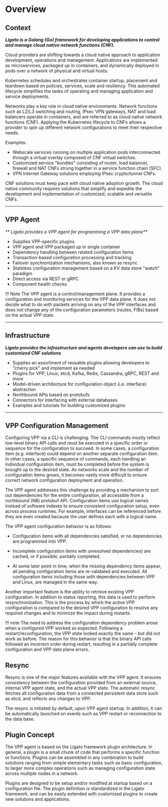 # Overview

## Context

_**Ligato is a Golang (Go) framework for developing applications to control and manage cloud native network functions (CNF).**_

Cloud providers are shifting towards a cloud native approach to application development, operations and management. Applications are implemented as microservices, packaged up in containers, and dynamically deployed in pods over a network of physical and virtual hosts. 

Kubernetes schedules and orchestrates container startup, placement and teardown based on policies, services, scale and resiliency. This automated lifecycle simplifies the tasks of operating and managing application and service deployments.


Networks play a key role in cloud native environments. Network functions such as L2/L3 switching and routing, IPsec VPN gateways, NAT and load balancers operate in containers, and are referred to as cloud native network functions (CNF). Applying the Kubernetes lifecycle to CNFs allows a provider to spin up different network configurations to meet their respective needs. 

Examples:

- Webscale services running on multiple application pods interconnected through a virtual overlay composed of CNF virtual switches.
- Customized service "bundles" consisting of router, load balancer, firewall and NAT CNFs strung together in a service function chain (SFC).
- VPN Internet Gateway solutions employing IPsec crypto/tunnel CNFs.

CNF solutions must keep pace with cloud native adoption growth. The cloud native community requires solutions that simplify and expedite the development and implementation of customized, scalable and versatile CNFs.

---

## VPP Agent

_** Ligato provides a VPP agent for programming a VPP data plane**_

* Supplies VPP-specific plugins
* VPP agent and VPP packaged up in single container
* Dependency handling between related configuration items
* Transaction-based configuration processing and tracking
* Failover synchronization mechanisms, also known as resync
* Stateless configuration management based on a KV data store "watch" paradigm
* Direct access via REST or gRPC
* Component health checks

!!! Note
    The VPP agent is a control/management plane. It provides a configuration and monitoring services for the VPP data plane. It does not decide what to do with packets arriving on any of the VPP interfaces and does not change any of the configuration parameters (routes, FIBs) based on the actual VPP state.
    
---

## Infrastructure

_**Ligato provides the infrastructure and agents developers can use to build customized CNF solutions**_

* Supplies an assortment of reusable plugins allowing developers to "cherry pick" and implement as needed
* Plugins for VPP, Linux, etcd, Kafka, Redis, Cassandra, gRPC, REST and more
* Model-driven architecture for configuration object (i.e. interface) abstraction
* Northbound APIs based on protobufs
* Connectors for interfacing with external databases
* Examples and tutorials for building customized plugins

---

## VPP Configuration Management

Configuring VPP via a CLI is challenging. The CLI commands mostly reflect low-level binary API calls and must be executed in a specific order or sequence for the configuration to succeed. In some cases, a configuration item (e.g. interface) could depend on another separate configuration item. In other cases, a specific sequence of commands, each handling an individual configuration item, must be completed before the system is brought up to the desired state. As networks scale and the number of configuration items grows, it becomes vastly more difficult to ensure correct network configuration deployment and operation. 

The VPP agent addresses this challenge by providing a mechanism to sort out dependencies for the entire configuration, all accessible from a northbound (NB) protobuf API. Configuration items use logical names instead of software indexes to ensure consistent configuration setup, even across process runtimes. For example, interfaces can be referenced before they are even created because the user defines each with a logical name.  

The VPP agent configuration behavior is as follows:

* Configuration items with all dependencies satisfied, or no dependencies are programmed into VPP.

* Incomplete configuration items with unresolved dependencies) are cached, or if possible, partially completed.

*  At some later point in time, when the missing dependency items appear, all pending configuration items are re-validated and executed. All configuration items including those with dependencies between VPP and Linux, are managed in the same way. 

Another important feature is the ability to retrieve existing VPP configuration. In addition to status reporting, this data is used to perform resynchronization. This is the process by which the active VPP configuration is compared to the desired VPP configuration to resolve any required changes and to minimize the impact during restarts.

!!! note
    The need to address the configuration dependency problem arose when a configured VPP worked as expected. Following a restart/reconfiguration, the VPP state looked exactly the same - but did not work as before. The reason for this behavior is that the binary API calls followed an incorrect order during restart, resulting in a partially complete configuration and VPP data plane errors.

## Resync

Resync is one of the major features available with the VPP agent. It ensures consistency between the configuration provided from an external source, internal VPP agent state, and the actual VPP state. The automatic resync fetches all configuration data from a connected persistent data store such as  etcd, and reflects any changes to VPP. 

The resync is initiated by default, upon VPP agent startup. In addition, it can be automatically launched on events such as VPP restart or reconnection to the data base. 

## Plugin Concept

The VPP agent is based on the Ligato framework plugin architecture. In general, a plugin is a small chunk of code that performs a specific function or functions. Plugins can be assembled in any combination to build solutions ranging from simple elementary tasks such as basic configuration, to larger more complex operations such as managing configuration state across multiple nodes in a network. 

Plugins are designed to be setup and/or modified at startup based on a configuration file. The plugin definition is standardized in the Ligato framework, and can be easily extended with customized plugins to create new solutions and applications.
  

